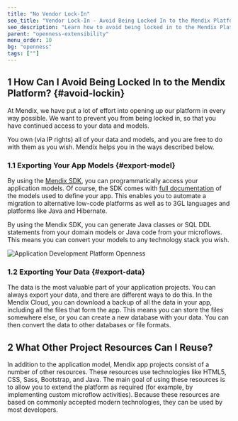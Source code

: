 ```yaml
---
title: "No Vendor Lock-In"
seo_title: "Vendor Lock-In - Avoid Being Locked In to the Mendix Platform"
seo_description: "Learn how to avoid being locked in to the Mendix Platform by exporting app models via the Mendix SDK & how to export data to a new database."
parent: "openness-extensibility"
menu_order: 10
bg: "openness"
tags: [""]
---
```


## 1 How Can I Avoid Being Locked In to the Mendix Platform? {#avoid-lockin}

At Mendix, we have put a lot of effort into opening up our platform in every way possible. We want to prevent you from being locked in, so that you have continued access to your data and models.

You own (via IP rights) all of your data and models, and you are free to do with them as you wish. Mendix helps you in the ways described below.

### 1.1 Exporting Your App Models {#export-model}

By using the [Mendix SDK](https://developers.mendix.com/sdk/), you can programmatically access your application models. Of course, the SDK comes with [full documentation](https://apidocs.mendix.com/modelsdk/latest/index.html) of the models used to define your app. This enables you to automate a migration to alternative low-code platforms as well as to 3GL languages and platforms like Java and Hibernate.

By using the Mendix SDK, you can generate Java classes or SQL DDL statements from your domain models or Java code from your microflows. This means you can convert your models to any technology stack you wish.

![Application Development Platform Openness](attachments/platform-openness.png)

### 1.2 Exporting Your Data {#export-data}

The data is the most valuable part of your application projects. You can always export your data, and there are different ways to do this. In the Mendix Cloud, you can download a backup of all the data in your app, including all the files that form the app. This means you can store the files somewhere else, or you can create a new database with your data. You can then convert the data to other databases or file formats.

## 2 What Other Project Resources Can I Reuse?

In addition to the application model, Mendix app projects consist of a number of other resources. These resources use technologies like HTML5, CSS, Sass, Bootstrap, and Java. The main goal of using these resources is to allow you to extend the platform as required (for example, by implementing custom microflow activities). Because these resources are based on commonly accepted modern technologies, they can be used by most developers.
